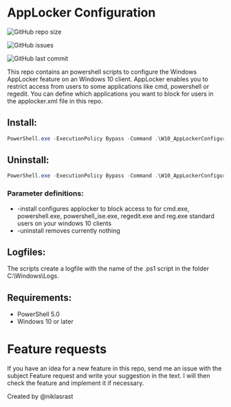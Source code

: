 # AppLocker Configuration

![GitHub repo size](https://img.shields.io/github/repo-size/niklasrast/Windows-10-AppLocker-Configurator)

![GitHub issues](https://img.shields.io/github/issues-raw/niklasrast/Windows-10-AppLocker-Configurator)

![GitHub last commit](https://img.shields.io/github/last-commit/niklasrast/Windows-10-AppLocker-Configurator)

This repo contains an powershell scripts to configure the Windows AppLocker feature on an Windows 10 client. AppLocker enables you to restrict access from users to some applications like cmd, powershell or regedit. You can define which applications you want to block for users in the applocker.xml file in this repo.

## Install:
```powershell
PowerShell.exe -ExecutionPolicy Bypass -Command .\W10_AppLockerConfigurator.ps1 -install
```

## Uninstall:
```powershell
PowerShell.exe -ExecutionPolicy Bypass -Command .\W10_AppLockerConfigurator.ps1 -uninstall
```

### Parameter definitions:
- -install configures applocker to block access to for cmd.exe, powershell.exe, powershell_ise.exe, regedit.exe and reg.exe standard users on your windows 10 clients
- -uninstall removes currently nothing
 
## Logfiles:
The scripts create a logfile with the name of the .ps1 script in the folder C:\Windows\Logs.

## Requirements:
- PowerShell 5.0
- Windows 10 or later

# Feature requests
If you have an idea for a new feature in this repo, send me an issue with the subject Feature request and write your suggestion in the text. I will then check the feature and implement it if necessary.

Created by @niklasrast 
